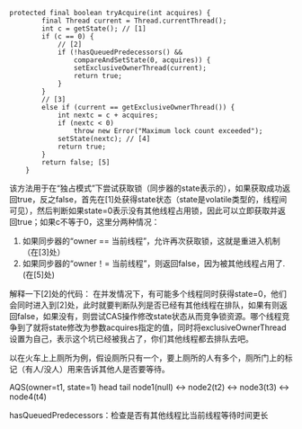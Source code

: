     protected final boolean tryAcquire(int acquires) {
            final Thread current = Thread.currentThread();
            int c = getState(); // [1]
            if (c == 0) {
                // [2]
                if (!hasQueuedPredecessors() &&
                    compareAndSetState(0, acquires)) {
                    setExclusiveOwnerThread(current);
                    return true;
                }
            }
            // [3]
            else if (current == getExclusiveOwnerThread()) {
                int nextc = c + acquires;
                if (nextc < 0)
                    throw new Error("Maximum lock count exceeded");
                setState(nextc); // [4]
                return true;
            }
            return false; [5]
        }
  
该方法用于在“独占模式”下尝试获取锁（同步器的state表示的），如果获取成功返回true，反之false，首先在[1]处获得state状态（state是volatile类型的，线程间可见），然后判断如果state=0表示没有其他线程占用锁，因此可以立即获取并返回true；如果c不等于0，这里分两种情况：
1. 如果同步器的“owner == 当前线程”，允许再次获取锁，这就是重进入机制（在[3]处）
2. 如果同步器的“owner！= 当前线程”，则返回false，因为被其他线程占用了. (在[5]处)

解释一下[2]处的代码：
在并发情况下，有可能多个线程同时获得state=0，他们会同时进入到[2]处，此时就要判断队列是否已经有其他线程在排队，如果有则返回false，如果没有，则尝试CAS操作修改state状态从而竞争锁资源。哪个线程竞争到了就将state修改为参数acquires指定的值，同时将exclusiveOwnerThread设置为自己，表示这个坑已经被我占了，你们其他线程都去排队去吧。

以在火车上上厕所为例，假设厕所只有一个，要上厕所的人有多个，厕所门上的标记（有人/没人）用来告诉其他人是否要等待。



AQS(owner=t1, state=1)
head                                        tail
node1(null) <-> node2(t2) <-> node3(t3) <-> node4(t4)

hasQueuedPredecessors：检查是否有其他线程比当前线程等待时间更长











































